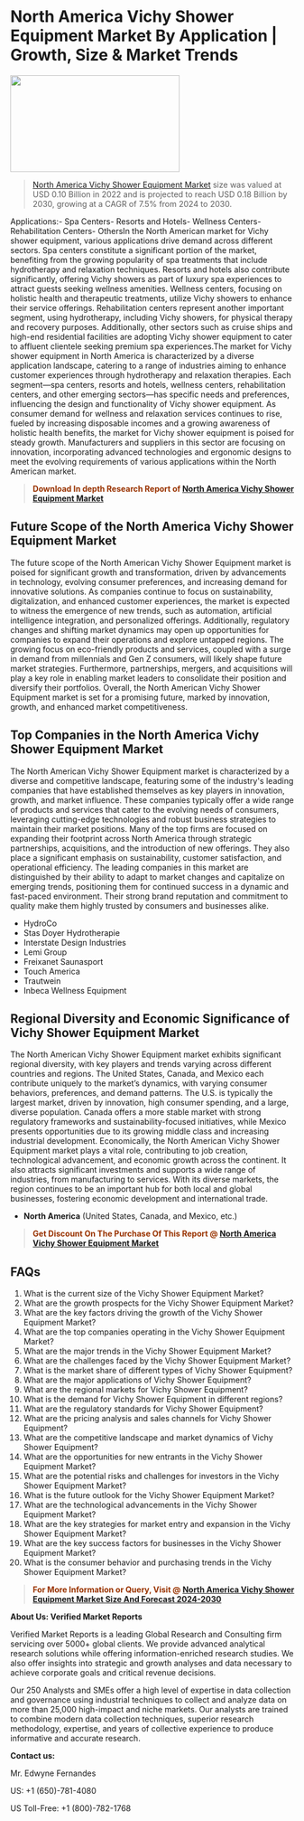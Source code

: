 <p><h1>North America Vichy Shower Equipment Market By Application | Growth, Size & Market Trends</h1><p><img class="aligncenter size-medium wp-image-105565" src="https://ffe5etoiles.com/wp-content/uploads/2025/01/MST7-300x171.png" alt="" width="300" height="171" /></p><blockquote><p><a href="https://www.verifiedmarketreports.com/download-sample/?rid=538262&utm_source=Github-NA&utm_medium=352" target="_blank">North America Vichy Shower Equipment Market</a> size was valued at USD 0.10 Billion in 2022 and is projected to reach USD 0.18 Billion by 2030, growing at a CAGR of 7.5% from 2024 to 2030.</p></blockquote>Applications:- Spa Centers- Resorts and Hotels- Wellness Centers- Rehabilitation Centers- OthersIn the North American market for Vichy shower equipment, various applications drive demand across different sectors. Spa centers constitute a significant portion of the market, benefiting from the growing popularity of spa treatments that include hydrotherapy and relaxation techniques. Resorts and hotels also contribute significantly, offering Vichy showers as part of luxury spa experiences to attract guests seeking wellness amenities. Wellness centers, focusing on holistic health and therapeutic treatments, utilize Vichy showers to enhance their service offerings. Rehabilitation centers represent another important segment, using hydrotherapy, including Vichy showers, for physical therapy and recovery purposes. Additionally, other sectors such as cruise ships and high-end residential facilities are adopting Vichy shower equipment to cater to affluent clientele seeking premium spa experiences.The market for Vichy shower equipment in North America is characterized by a diverse application landscape, catering to a range of industries aiming to enhance customer experiences through hydrotherapy and relaxation therapies. Each segment—spa centers, resorts and hotels, wellness centers, rehabilitation centers, and other emerging sectors—has specific needs and preferences, influencing the design and functionality of Vichy shower equipment. As consumer demand for wellness and relaxation services continues to rise, fueled by increasing disposable incomes and a growing awareness of holistic health benefits, the market for Vichy shower equipment is poised for steady growth. Manufacturers and suppliers in this sector are focusing on innovation, incorporating advanced technologies and ergonomic designs to meet the evolving requirements of various applications within the North American market.</p><blockquote><p><span style="color: #993300;"><strong>Download In depth Research Report of <a href="https://www.verifiedmarketreports.com/download-sample/?rid=538262&utm_source=Github-NA&utm_medium=352">North America Vichy Shower Equipment Market</a></strong></span></p></blockquote><h2>Future Scope of the North America Vichy Shower Equipment Market</h2><p>The future scope of the North American Vichy Shower Equipment market is poised for significant growth and transformation, driven by advancements in technology, evolving consumer preferences, and increasing demand for innovative solutions. As companies continue to focus on sustainability, digitalization, and enhanced customer experiences, the market is expected to witness the emergence of new trends, such as automation, artificial intelligence integration, and personalized offerings. Additionally, regulatory changes and shifting market dynamics may open up opportunities for companies to expand their operations and explore untapped regions. The growing focus on eco-friendly products and services, coupled with a surge in demand from millennials and Gen Z consumers, will likely shape future market strategies. Furthermore, partnerships, mergers, and acquisitions will play a key role in enabling market leaders to consolidate their position and diversify their portfolios. Overall, the North American Vichy Shower Equipment market is set for a promising future, marked by innovation, growth, and enhanced market competitiveness.</p><h2>Top Companies in the North America Vichy Shower Equipment Market</h2><p>The North American Vichy Shower Equipment market is characterized by a diverse and competitive landscape, featuring some of the industry's leading companies that have established themselves as key players in innovation, growth, and market influence. These companies typically offer a wide range of products and services that cater to the evolving needs of consumers, leveraging cutting-edge technologies and robust business strategies to maintain their market positions. Many of the top firms are focused on expanding their footprint across North America through strategic partnerships, acquisitions, and the introduction of new offerings. They also place a significant emphasis on sustainability, customer satisfaction, and operational efficiency. The leading companies in this market are distinguished by their ability to adapt to market changes and capitalize on emerging trends, positioning them for continued success in a dynamic and fast-paced environment. Their strong brand reputation and commitment to quality make them highly trusted by consumers and businesses alike.</p><p><ul><li>HydroCo </li><li> Stas Doyer Hydrotherapie </li><li> Interstate Design Industries </li><li> Lemi Group </li><li> Freixanet Saunasport </li><li> Touch America </li><li> Trautwein </li><li> Inbeca Wellness Equipment</li></ul></p><h2>Regional Diversity and Economic Significance of Vichy Shower Equipment Market</h2><p>The North American Vichy Shower Equipment market exhibits significant regional diversity, with key players and trends varying across different countries and regions. The United States, Canada, and Mexico each contribute uniquely to the market’s dynamics, with varying consumer behaviors, preferences, and demand patterns. The U.S. is typically the largest market, driven by innovation, high consumer spending, and a large, diverse population. Canada offers a more stable market with strong regulatory frameworks and sustainability-focused initiatives, while Mexico presents opportunities due to its growing middle class and increasing industrial development. Economically, the North American Vichy Shower Equipment market plays a vital role, contributing to job creation, technological advancement, and economic growth across the continent. It also attracts significant investments and supports a wide range of industries, from manufacturing to services. With its diverse markets, the region continues to be an important hub for both local and global businesses, fostering economic development and international trade.</p><ul> <li><strong>North America</strong> (United States, Canada, and Mexico, etc.)</li></ul><blockquote><p><span style="color: #993300;"><strong>Get Discount On The Purchase Of This Report @ <a href="https://www.verifiedmarketreports.com/ask-for-discount/?rid=538262&utm_source=Github-NA&utm_medium=352">North America Vichy Shower Equipment Market</a></strong></span></p></blockquote><h2>FAQs</h2><p><ol> <li>What is the current size of the Vichy Shower Equipment Market?</div><div></li> <li>What are the growth prospects for the Vichy Shower Equipment Market?</div><div></li> <li>What are the key factors driving the growth of the Vichy Shower Equipment Market?</div><div></li> <li>What are the top companies operating in the Vichy Shower Equipment Market?</div><div></li> <li>What are the major trends in the Vichy Shower Equipment Market?</div><div></li> <li>What are the challenges faced by the Vichy Shower Equipment Market?</div><div></li> <li>What is the market share of different types of Vichy Shower Equipment?</div><div></li> <li>What are the major applications of Vichy Shower Equipment?</div><div></li> <li>What are the regional markets for Vichy Shower Equipment?</div><div></li> <li>What is the demand for Vichy Shower Equipment in different regions?</div><div></li> <li>What are the regulatory standards for Vichy Shower Equipment?</div><div></li> <li>What are the pricing analysis and sales channels for Vichy Shower Equipment?</div><div></li> <li>What are the competitive landscape and market dynamics of Vichy Shower Equipment?</div><div></li> <li>What are the opportunities for new entrants in the Vichy Shower Equipment Market?</div><div></li> <li>What are the potential risks and challenges for investors in the Vichy Shower Equipment Market?</div><div></li> <li>What is the future outlook for the Vichy Shower Equipment Market?</div><div></li> <li>What are the technological advancements in the Vichy Shower Equipment Market?</div><div></li> <li>What are the key strategies for market entry and expansion in the Vichy Shower Equipment Market?</div><div></li> <li>What are the key success factors for businesses in the Vichy Shower Equipment Market?</div><div></li> <li>What is the consumer behavior and purchasing trends in the Vichy Shower Equipment Market?</div><div></li></ol></p><blockquote><p><span style="color: #993300;"><strong>For More Information or Query, Visit @ <a href="https://www.verifiedmarketreports.com/product/vichy-shower-equipment-market-size-and-forecast/">North America Vichy Shower Equipment Market Size And Forecast 2024-2030</a></strong></span></p></blockquote><p><strong>About Us: Verified Market Reports</strong></p><p>Verified Market Reports is a leading Global Research and Consulting firm servicing over 5000+ global clients. We provide advanced analytical research solutions while offering information-enriched research studies. We also offer insights into strategic and growth analyses and data necessary to achieve corporate goals and critical revenue decisions.</p><p>Our 250 Analysts and SMEs offer a high level of expertise in data collection and governance using industrial techniques to collect and analyze data on more than 25,000 high-impact and niche markets. Our analysts are trained to combine modern data collection techniques, superior research methodology, expertise, and years of collective experience to produce informative and accurate research.</p><p><strong>Contact us:</strong></p><p>Mr. Edwyne Fernandes</p><p>US: +1 (650)-781-4080</p><p>US Toll-Free: +1 (800)-782-1768</p>
